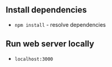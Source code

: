 ## Install dependencies
* `npm install` - resolve  dependencies

## Run web server locally
 * `localhost:3000`